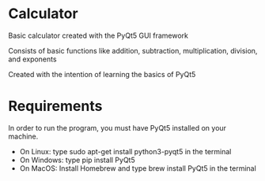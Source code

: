 # Calculator

Basic calculator created with the PyQt5 GUI framework

Consists of basic functions like addition, subtraction, multiplication, division, and exponents

Created with the intention of learning the basics of PyQt5

# Requirements

In order to run the program, you must have PyQt5 installed on your machine.

* On Linux: type sudo apt-get install python3-pyqt5 in the terminal
* On Windows: type pip install PyQt5
* On MacOS: Install Homebrew and type brew install PyQt5 in the terminal
